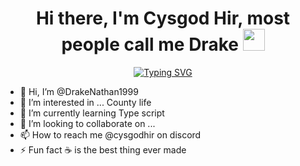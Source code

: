 <h1 align="center">
  Hi there, I'm Cysgod Hir, most people call me Drake <img src="https://media.giphy.com/media/hvRJCLFzcasrR4ia7z/giphy.gif" width="35">
</h1>
<p align="center">
<a href="https://git.io/typing-svg"><img src="https://readme-typing-svg.demolab.com?font=Fira+Code&pause=1000&multiline=true&repeat=false&width=435&lines=Part+time+DayZ+mod+Developer;I'm+currently+working+on+a+clothing+Rework" alt="Typing SVG" /></a>
</p>

- 👋 Hi, I’m @DrakeNathan1999
- 👀 I’m interested in ... County life
- 🌱 I’m currently learning Type script
- 💞️ I’m looking to collaborate on ...
- 📫 How to reach me @cysgodhir on discord
- ⚡ Fun fact ☕ is the best thing ever made

<!---
DrakeNathan1999/DrakeNathan1999 is a ✨ special ✨ repository because its `README.md` (this file) appears on your GitHub profile.
You can click the Preview link to take a look at your changes.
--->
